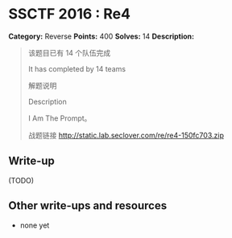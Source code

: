 # SSCTF 2016 : Re4

**Category:** Reverse
**Points:** 400
**Solves:** 14
**Description:**

> 该题目已有 14 个队伍完成
> 
> It has completed by 14 teams
> 
> 解题说明
> 
> Description
> 
> 
> I Am The Prompt。
> 
> 战题链接 <http://static.lab.seclover.com/re/re4-150fc703.zip>


## Write-up

(TODO)

## Other write-ups and resources

* none yet
